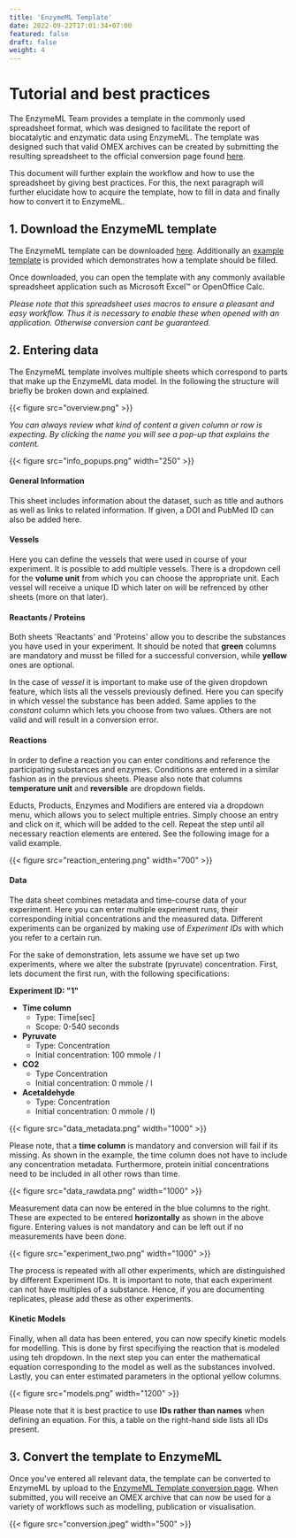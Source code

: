 ```yaml
---
title: 'EnzymeML Template'
date: 2022-09-22T17:01:34+07:00
featured: false
draft: false
weight: 4
---
```


# Tutorial and best practices

The EnzymeML Team provides a template in the commonly used spreadsheet format, which was designed to facilitate the report of biocatalytic and enzymatic data using EnzymeML. The template was designed such that valid OMEX archives can be created by submitting the resulting spreadsheet to the official conversion page found [here](https://enzymeml.sloppy.zone/template/upload).

This document will further explain the workflow and how to use the spreadsheet by giving best practices. For this, the next paragraph will further elucidate how to acquire the template, how to fill in data and finally how to convert it to EnzymeML.

## 1. Download the EnzymeML template

The EnzymeML template can be downloaded [here](https://enzymeml.sloppy.zone/template/download). Additionally an [example template](https://github.com/EnzymeML/PyEnzyme/raw/main/templates/EnzymeML_Template_Example.xlsm) is provided which demonstrates how a template should be filled.

Once downloaded, you can open the template with any commonly available spreadsheet application such as Microsoft Excel™ or OpenOffice Calc.

_Please note that this spreadsheet uses macros to ensure a pleasant and easy workflow. Thus it is necessary to enable these when opened with an application. Otherwise conversion cant be guaranteed._

## 2. Entering data

The EnzymeML template involves multiple sheets which correspond to parts that make up the EnzymeML data model. In the following the structure will briefly be broken down and explained.

{{< figure src="overview.png" >}}

_You can always review what kind of content a given column or row is expecting. By clicking the name you will see a pop-up that explains the content._

{{< figure src="info_popups.png" width="250" >}}

#### General Information

This sheet includes information about the dataset, such as title and authors as well as links to related information. If given, a DOI and PubMed ID can also be added here.

#### Vessels

Here you can define the vessels that were used in course of your experiment. It is possible to add multiple vessels. There is a dropdown cell for the **volume unit** from which you can choose the appropriate unit. Each vessel will receive a unique ID which later on will be refrenced by other sheets (more on that later).

#### Reactants / Proteins

Both sheets 'Reactants' and 'Proteins' allow you to describe the substances you have used in your experiment. It should be noted that **green** columns are mandatory and musst be filled for a successful conversion, while **yellow** ones are optional.

In the case of *vessel* it is important to make use of the given dropdown feature, which lists all the vessels previously defined. Here you can specify in which vessel the substance has been added. Same applies to the *constant* column which lets you choose from two values. Others are not valid and will result in a conversion error.

#### Reactions

In order to define a reaction you can enter conditions and reference the participating substances and enzymes. Conditions are entered in a similar fashion as in the previous sheets. Please also note that columns **temperature unit** and **reversible** are dropdown fields.

Educts, Products, Enzymes and Modifiers are entered via a dropdown menu, which allows you to select multiple entries. Simply choose an entry and click on it, which will be added to the cell. Repeat the step until all necessary reaction elements are entered. See the following image for a valid example.


{{< figure src="reaction_entering.png" width="700" >}}

#### Data

The data sheet combines metadata and time-course data of your experiment. Here you can enter multiple experiment runs, their corresponding initial concentrations and the measured data. Different experiments can be organized by making use of *Experiment IDs* with which you refer to a certain run.

For the sake of demonstration, lets assume we have set up two experiments, where we alter the substrate (pyruvate) concentration. First, lets document the first run, with the following specifications:

**Experiment ID: "1"**

- **Time column**
  - Type: Time[sec]
  - Scope: 0-540 seconds
- **Pyruvate**
  - Type: Concentration
  - Initial concentration: 100 mmole / l
- **CO2**
  - Type Concentration
  - Initial concentration: 0 mmole / l
- **Acetaldehyde**
  - Type: Concentration
  - Initial concentration: 0 mmole / l)

{{< figure src="data_metadata.png" width="1000" >}}

Please note, that a **time column** is mandatory and conversion will fail if its missing. As shown in the example, the time column does not have to include any concentration metadata. Furthermore, protein initial concentrations need to be included in all other rows than time.

{{< figure src="data_rawdata.png" width="1000" >}}

Measurement data can now be entered in the blue columns to the right. These are expected to be entered **horizontally** as shown in the above figure. Entering values is not mandatory and can be left out if no measurements have been done.


{{< figure src="experiment_two.png" width="1000" >}}


The process is repeated with all other experiments, which are distinguished by different Experiment IDs. It is important to note, that each experiment can not have multiples of a substance. Hence, if you are documenting replicates, please add these as other experiments.

#### Kinetic Models

Finally, when all data has been entered, you can now specify kinetic models for modelling. This is done by first specifiying the reaction that is modeled using teh dropdown. In the next step you can enter the mathematical equation corresponding to the model as well as the substances involved. Lastly, you can enter estimated parameters in the optional yellow columns.


{{< figure src="models.png" width="1200" >}}

Please note that it is best practice to use **IDs rather than names** when defining an equation. For this, a table on the right-hand side lists all IDs present. 

## 3. Convert the template to EnzymeML

Once you've entered all relevant data, the template can be converted to EnzymeML by upload to the [EnzymeML Template conversion page](https://enzymeml.sloppy.zone/template/upload). When submitted, you will receive an OMEX archive that can now be used for a variety of workflows such as modelling, publication or visualisation.

{{< figure src="conversion.jpeg" width="500" >}}
